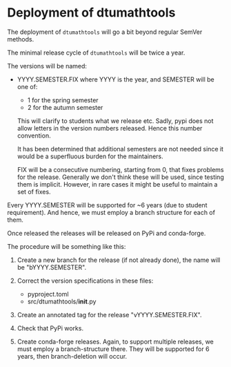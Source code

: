 
Deployment of dtumathtools
==========================

The deployment of `dtumathtools` will go a bit beyond regular SemVer methods.

The minimal release cycle of `dtumathtools` will be twice a year.

The versions will be named:

- YYYY.SEMESTER.FIX
  where YYYY is the year, and SEMESTER will be one of:

  * 1 for the spring semester
  * 2 for the autumn semester

  This will clarify to students what we release etc.
  Sadly, pypi does not allow letters in the version numbers
  released. Hence this number convention.

  It has been determined that additional semesters are not needed
  since it would be a superfluous burden for the maintainers.

  FIX will be a consecutive numbering, starting from 0, that fixes problems
  for the release. Generally we don't think these will be used, since
  testing them is implicit. However, in rare cases it might be useful to
  maintain a set of fixes.


Every YYYY.SEMESTER will be supported for ~6 years (due to student requirement).
And hence, we must employ a branch structure for each of them.

Once released the releases will be released on PyPi and conda-forge.

The procedure will be something like this:

1. Create a new branch for the release (if not already done), the
   name will be "bYYYY.SEMESTER".
2. Correct the version specifications in these files:

   - pyproject.toml
   - src/dtumathtools/__init__.py

3. Create an annotated tag for the release "vYYYY.SEMESTER.FIX".
4. Check that PyPi works.
5. Create conda-forge releases. Again, to support multiple releases,
   we must employ a branch-structure there. They will be supported for
   6 years, then branch-deletion will occur.
